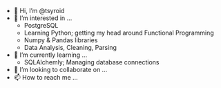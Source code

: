 - 👋 Hi, I’m @tsyroid
- 👀 I’m interested in ...
  - PostgreSQL
  - Learning Python; getting my head around Functional Programming
  - Numpy & Pandas libraries
  - Data Analysis, Cleaning, Parsing
- 🌱 I’m currently learning ...
  - SQLAlchemly; Managing database connections
- 💞️ I’m looking to collaborate on ...
- 📫 How to reach me ...

<!---
tsyroid/tsyroid is a ✨ special ✨ repository because its `README.md` (this file) appears on your GitHub profile.
You can click the Preview link to take a look at your changes.
--->
